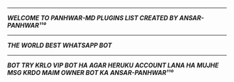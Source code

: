 -----------

***WELCOME TO PANHWAR-MD PLUGINS LIST CREATED BY ANSAR-PANHWAR¹¹⁰***

-----------

***THE WORLD BEST WHATSAPP BOT***

----------

***BOT TRY KRLO VIP BOT HA AGAR HERUKU ACCOUNT LANA HA MUJHE MSG KRDO MAIM OWNER BOT KA ANSAR-PANHWAR¹¹⁰***
